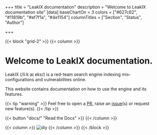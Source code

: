 +++
title = "LeakIX documentation"
description = "Welcome to LeakIX documentation site"
[data]
baseChartOn = 3
colors = ["#627c62", "#11819b", "#ef7f1a", "#4e1154"]
columnTitles = ["Section", "Status", "Author"]


+++

{{< block "grid-2" >}} {{< column >}}

# Welcome to LeakIX documentation.

LeakIX (/liːk aɪ eks/) is a red-team search engine indexing mis-configurations
and vulnerabilities online.

This website contains documentation on how to use the engine and its features.

{{< tip "warning" >}} Feel free to open a
[PR](https://github.com/LeakIX/DocSite/pulls), raise an
[issue](https://github.com/LeakIX/DocSite/issues/new/choose 'Open a Github Issue')(s)
or request new feature(s). {{< /tip >}}

<!--
{{< tip >}}
You can generate diagrams, flowcharts, and piecharts from text in a similar manner as markdown using [mermaid](./docs/compose/mermaid/).

Or, [generate graphs, charts](docs/compose/graphs-charts-tables/#show-a-pie-doughnut--bar-chart-at-once) and tables from a csv, ~~or a json~~ file.
{{< /tip >}}
-->

{{< button "docs/" "Read the Docs" >}} {{< /column >}}

{{< column >}} ![diy](/images/leakix-welcome.png) {{< /column >}} {{< /block >}}
